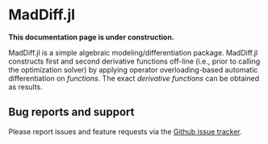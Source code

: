 # MadDiff.jl
**This documentation page is under construction.**

MadDiff.jl is a simple algebraic modeling/differentiation package. MadDiff.jl constructs first and second derivative functions off-line (i.e., prior to calling the optimization solver) by applying operator overloading-based automatic differentiation on _functions_. The exact _derivative functions_ can be obtained as results. 

## Bug reports and support
Please report issues and feature requests via the [Github issue tracker](https://github.com/sshin23/MadDiffModels.jl/issues). 
